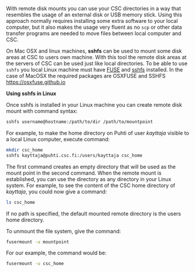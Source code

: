 
With remote disk mounts you can use your CSC directories in a way that resembles the usage of an external disk or USB memory stick. Using this approach normally requires installing some extra software to your local computer, but it also makes the usage very fluent as no `scp` or other data transfer programs are needed to move files between local computer and CSC.

On Mac OSX and linux machines, **sshfs** can be used to mount some disk areas at CSC to users own machine. With this tool the remote disk areas at the servers of CSC can be used just like local directories. To be able to use `sshfs` you local Linux machine must have [FUSE]( http://fuse.sourceforge.net/) and [sshfs]( https://github.com/libfuse/sshfs) installed. In the case of MacOSX the required packages are OSXFUSE and SSHFS <https://osxfuse.github.io>

**Using sshfs in Linux**

Once sshfs is installed in your Linux machine you can create remote disk mount with command syntax:
```bash
sshfs username@hostname:/path/to/dir /path/to/mountpoint
```

For example, to make the home directory on Puhti of user _kayttaja_ visible to a local Linux computer, execute command:
```bash
mkdir csc_home
sshfs kayttaja@puhti.csc.fi:/users/kayttaja csc_home
```

 

The first command creates an empty directory that will be used as the mount point in the second command. When the remote mount is established, you can use the directory as any directory in your Linux system. For example, to see the content of the CSC home directory of _kayttaja_, you could now give a command:

```bash
ls csc_home
```

If no path is specified, the default mounted remote directory is the users home directory.

To unmount the file system, give the command:
```bash
fusermount -u mountpoint
```

For our example, the command would be:
```bash
fusermount -u csc_home
```
